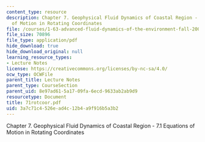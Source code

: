 ```yaml
---
content_type: resource
description: Chapter 7. Geophysical Fluid Dynamics of Coastal Region - 7.1 Equations
  of Motion in Rotating Coordinates
file: /courses/1-63-advanced-fluid-dynamics-of-the-environment-fall-2002/3a7c71c4526ead4c12b4a9f916b5a3b2_71rotcoor.pdf
file_size: 70896
file_type: application/pdf
hide_download: true
hide_download_original: null
learning_resource_types:
- Lecture Notes
license: https://creativecommons.org/licenses/by-nc-sa/4.0/
ocw_type: OCWFile
parent_title: Lecture Notes
parent_type: CourseSection
parent_uid: 8e97ad61-5a17-09fa-6ecd-9633ab2ab9d9
resourcetype: Document
title: 71rotcoor.pdf
uid: 3a7c71c4-526e-ad4c-12b4-a9f916b5a3b2
---
```

Chapter 7. Geophysical Fluid Dynamics of Coastal Region - 7.1 Equations of Motion in Rotating Coordinates